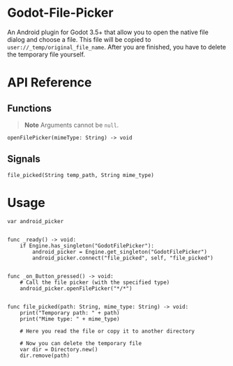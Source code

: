 # Godot-File-Picker

An Android plugin for Godot 3.5+ that allow you to open the native file dialog and choose a file. This file will be copied to `user://_temp/original_file_name`. After you are finished, you have to delete the temporary file yourself.

# API Reference

## Functions
> **Note**
> Arguments cannot be `null`.
```gdscript
openFilePicker(mimeType: String) -> void
```
## Signals
```gdscript
file_picked(String temp_path, String mime_type)
```


# Usage
```gdscript
var android_picker


func _ready() -> void:
    if Engine.has_singleton("GodotFilePicker"):
		android_picker = Engine.get_singleton("GodotFilePicker")
		android_picker.connect("file_picked", self, "file_picked")


func _on_Button_pressed() -> void:
    # Call the file picker (with the specified type)
    android_picker.openFilePicker("*/*")


func file_picked(path: String, mime_type: String) -> void:
    print("Temporary path: " + path)
    print("Mime type: " + mime_type)

    # Here you read the file or copy it to another directory

    # Now you can delete the temporary file
    var dir = Directory.new()
    dir.remove(path)
```
